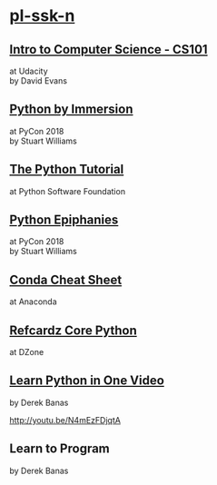 # [pl-ssk-n](README.md)


## [Intro to Computer Science - CS101](udacity-cs101.md)
at Udacity  
by David Evans  


## [Python by Immersion](python-by-immersion.md)
at PyCon 2018  
by Stuart Williams  


## [The Python Tutorial](the-python-tutorial.md)
at Python Software Foundation  


## [Python Epiphanies](python-epiphanies.md)
at PyCon 2018  
by Stuart Williams  


## [Conda Cheat Sheet](conda-cheat-sheet.md)
at Anaconda


## [Refcardz Core Python](refcardz-core-python.md)
at DZone  


## [Learn Python in One Video](http://www.newthinktank.com/2014/11/python-programming/)
by Derek Banas

http://youtu.be/N4mEzFDjqtA

## Learn to Program
by Derek Banas



